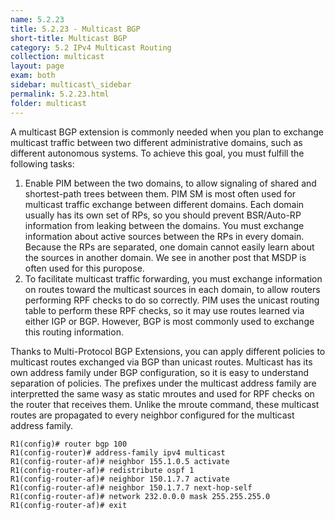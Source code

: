 ```yaml
---
name: 5.2.23
title: 5.2.23 - Multicast BGP
short-title: Multicast BGP
category: 5.2 IPv4 Multicast Routing
collection: multicast
layout: page
exam: both
sidebar: multicast\_sidebar
permalink: 5.2.23.html
folder: multicast
---
```

A multicast BGP extension is commonly needed when you plan to exchange multicast traffic between two different administrative domains, such as different autonomous systems. To achieve this goal, you must fulfill the following tasks:
1. Enable PIM between the two domains, to allow signaling of shared and shortest-path trees between them. PIM SM is most often used for multicast traffic exchange between different domains. Each domain usually has its own set of RPs, so you should prevent BSR/Auto-RP information from leaking between the domains. You must exchange information about active sources between the RPs in every domain. Because the RPs are separated, one domain cannot easily learn about the sources in another domain. We see in another post that MSDP is often used for this puropose.
2. To facilitate multicast traffic forwarding, you must exchange information on routes toward the multicast sources in each domain, to allow routers performing RPF checks to do so correctly. PIM uses the unicast routing table to perform these RPF checks, so it may use routes learned via either IGP or BGP. However, BGP is most commonly used to exchange this routing information.

Thanks to Multi-Protocol BGP Extensions, you can apply different policies to multicast routes exchanged via BGP than unicast routes. Multicast has its own address family under BGP configuration, so it is easy to understand separation of policies. The prefixes under the multicast address family are interpretted the same wasy as static mroutes and used for RPF checks on the router that receives them. Unlike the mroute command, these multicast routes are propagated to every neighbor configured for the multicast address family.
```
R1(config)# router bgp 100
R1(config-router)# address-family ipv4 multicast
R1(config-router-af)# neighbor 155.1.0.5 activate
R1(config-router-af)# redistribute ospf 1
R1(config-router-af)# neighbor 150.1.7.7 activate
R1(config-router-af)# neighbor 150.1.7.7 next-hop-self
R1(config-router-af)# network 232.0.0.0 mask 255.255.255.0
R1(config-router-af)# exit
```
